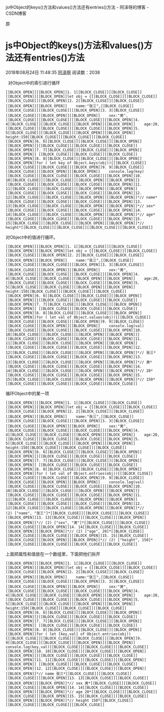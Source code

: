 js中Object的keys()方法和values()方法还有entries()方法 - 阿泽呀的博客 - CSDN博客

 原

# js中Object的keys()方法和values()方法还有entries()方法

 2018年08月24日 11:48:35  [阿泽啊](https://me.csdn.net/qq_41702660)  阅读数：2038

  对Object中的索引进行循环

`[[BLOCK_OPEN]][[BLOCK_OPEN]]1. 1[[BLOCK_CLOSE]][[BLOCK_CLOSE]][[BLOCK_OPEN]][[BLOCK_OPEN]]let obj = {[[BLOCK_CLOSE]][[BLOCK_CLOSE]][[BLOCK_CLOSE]][[BLOCK_OPEN]]2. 2[[BLOCK_CLOSE]][[BLOCK_CLOSE]][[BLOCK_OPEN]][[BLOCK_OPEN]]    name:"张三",[[BLOCK_CLOSE]][[BLOCK_CLOSE]][[BLOCK_CLOSE]][[BLOCK_OPEN]]3. 3[[BLOCK_CLOSE]][[BLOCK_CLOSE]][[BLOCK_OPEN]][[BLOCK_OPEN]]    sex:"男",[[BLOCK_CLOSE]][[BLOCK_CLOSE]][[BLOCK_CLOSE]][[BLOCK_OPEN]]4. 4[[BLOCK_CLOSE]][[BLOCK_CLOSE]][[BLOCK_OPEN]][[BLOCK_OPEN]]    age:20,[[BLOCK_CLOSE]][[BLOCK_CLOSE]][[BLOCK_CLOSE]][[BLOCK_OPEN]]5. 5[[BLOCK_CLOSE]][[BLOCK_CLOSE]][[BLOCK_OPEN]][[BLOCK_OPEN]]    height:150[[BLOCK_CLOSE]][[BLOCK_CLOSE]][[BLOCK_CLOSE]][[BLOCK_OPEN]]6. 6[[BLOCK_CLOSE]][[BLOCK_CLOSE]][[BLOCK_OPEN]][[BLOCK_OPEN]]}[[BLOCK_CLOSE]][[BLOCK_CLOSE]][[BLOCK_CLOSE]][[BLOCK_OPEN]]7. 7[[BLOCK_CLOSE]][[BLOCK_CLOSE]][[BLOCK_OPEN]][[BLOCK_OPEN]] [[BLOCK_CLOSE]][[BLOCK_CLOSE]][[BLOCK_CLOSE]][[BLOCK_OPEN]]8. 8[[BLOCK_CLOSE]][[BLOCK_CLOSE]][[BLOCK_OPEN]][[BLOCK_OPEN]]for ( let key of Object.keys(obj)){[[BLOCK_CLOSE]][[BLOCK_CLOSE]][[BLOCK_CLOSE]][[BLOCK_OPEN]]9. 9[[BLOCK_CLOSE]][[BLOCK_CLOSE]][[BLOCK_OPEN]][[BLOCK_OPEN]]    console.log(key)[[BLOCK_CLOSE]][[BLOCK_CLOSE]][[BLOCK_CLOSE]][[BLOCK_OPEN]]10. 10[[BLOCK_CLOSE]][[BLOCK_CLOSE]][[BLOCK_OPEN]][[BLOCK_OPEN]]}[[BLOCK_CLOSE]][[BLOCK_CLOSE]][[BLOCK_CLOSE]][[BLOCK_OPEN]]11. 11[[BLOCK_CLOSE]][[BLOCK_CLOSE]][[BLOCK_OPEN]][[BLOCK_OPEN]] [[BLOCK_CLOSE]][[BLOCK_CLOSE]][[BLOCK_CLOSE]][[BLOCK_OPEN]]12. 12[[BLOCK_CLOSE]][[BLOCK_CLOSE]][[BLOCK_OPEN]][[BLOCK_OPEN]]*// name*[[BLOCK_CLOSE]][[BLOCK_CLOSE]][[BLOCK_CLOSE]][[BLOCK_OPEN]]13. 13[[BLOCK_CLOSE]][[BLOCK_CLOSE]][[BLOCK_OPEN]][[BLOCK_OPEN]]*// sex*[[BLOCK_CLOSE]][[BLOCK_CLOSE]][[BLOCK_CLOSE]][[BLOCK_OPEN]]14. 14[[BLOCK_CLOSE]][[BLOCK_CLOSE]][[BLOCK_OPEN]][[BLOCK_OPEN]]*// age*[[BLOCK_CLOSE]][[BLOCK_CLOSE]][[BLOCK_CLOSE]][[BLOCK_OPEN]]15. 15[[BLOCK_CLOSE]][[BLOCK_CLOSE]][[BLOCK_OPEN]][[BLOCK_OPEN]]*// height*[[BLOCK_CLOSE]][[BLOCK_CLOSE]][[BLOCK_CLOSE]][[BLOCK_CLOSE]]`

对Object中的值进行循环。

`[[BLOCK_OPEN]][[BLOCK_OPEN]]1. 1[[BLOCK_CLOSE]][[BLOCK_CLOSE]][[BLOCK_OPEN]][[BLOCK_OPEN]]let obj = {[[BLOCK_CLOSE]][[BLOCK_CLOSE]][[BLOCK_CLOSE]][[BLOCK_OPEN]]2. 2[[BLOCK_CLOSE]][[BLOCK_CLOSE]][[BLOCK_OPEN]][[BLOCK_OPEN]]    name:"张三",[[BLOCK_CLOSE]][[BLOCK_CLOSE]][[BLOCK_CLOSE]][[BLOCK_OPEN]]3. 3[[BLOCK_CLOSE]][[BLOCK_CLOSE]][[BLOCK_OPEN]][[BLOCK_OPEN]]    sex:"男",[[BLOCK_CLOSE]][[BLOCK_CLOSE]][[BLOCK_CLOSE]][[BLOCK_OPEN]]4. 4[[BLOCK_CLOSE]][[BLOCK_CLOSE]][[BLOCK_OPEN]][[BLOCK_OPEN]]    age:20,[[BLOCK_CLOSE]][[BLOCK_CLOSE]][[BLOCK_CLOSE]][[BLOCK_OPEN]]5. 5[[BLOCK_CLOSE]][[BLOCK_CLOSE]][[BLOCK_OPEN]][[BLOCK_OPEN]]    height:150[[BLOCK_CLOSE]][[BLOCK_CLOSE]][[BLOCK_CLOSE]][[BLOCK_OPEN]]6. 6[[BLOCK_CLOSE]][[BLOCK_CLOSE]][[BLOCK_OPEN]][[BLOCK_OPEN]]}[[BLOCK_CLOSE]][[BLOCK_CLOSE]][[BLOCK_CLOSE]][[BLOCK_OPEN]]7. 7[[BLOCK_CLOSE]][[BLOCK_CLOSE]][[BLOCK_OPEN]][[BLOCK_OPEN]] [[BLOCK_CLOSE]][[BLOCK_CLOSE]][[BLOCK_CLOSE]][[BLOCK_OPEN]]8. 8[[BLOCK_CLOSE]][[BLOCK_CLOSE]][[BLOCK_OPEN]][[BLOCK_OPEN]]for ( let val of Object.values(obj)){[[BLOCK_CLOSE]][[BLOCK_CLOSE]][[BLOCK_CLOSE]][[BLOCK_OPEN]]9. 9[[BLOCK_CLOSE]][[BLOCK_CLOSE]][[BLOCK_OPEN]][[BLOCK_OPEN]]    console.log(val)[[BLOCK_CLOSE]][[BLOCK_CLOSE]][[BLOCK_CLOSE]][[BLOCK_OPEN]]10. 10[[BLOCK_CLOSE]][[BLOCK_CLOSE]][[BLOCK_OPEN]][[BLOCK_OPEN]]}[[BLOCK_CLOSE]][[BLOCK_CLOSE]][[BLOCK_CLOSE]][[BLOCK_OPEN]]11. 11[[BLOCK_CLOSE]][[BLOCK_CLOSE]][[BLOCK_OPEN]][[BLOCK_OPEN]] [[BLOCK_CLOSE]][[BLOCK_CLOSE]][[BLOCK_CLOSE]][[BLOCK_OPEN]]12. 12[[BLOCK_CLOSE]][[BLOCK_CLOSE]][[BLOCK_OPEN]][[BLOCK_OPEN]]*// 张三*[[BLOCK_CLOSE]][[BLOCK_CLOSE]][[BLOCK_CLOSE]][[BLOCK_OPEN]]13. 13[[BLOCK_CLOSE]][[BLOCK_CLOSE]][[BLOCK_OPEN]][[BLOCK_OPEN]]*// 男*[[BLOCK_CLOSE]][[BLOCK_CLOSE]][[BLOCK_CLOSE]][[BLOCK_OPEN]]14. 14[[BLOCK_CLOSE]][[BLOCK_CLOSE]][[BLOCK_OPEN]][[BLOCK_OPEN]]*// 20*[[BLOCK_CLOSE]][[BLOCK_CLOSE]][[BLOCK_CLOSE]][[BLOCK_OPEN]]15. 15[[BLOCK_CLOSE]][[BLOCK_CLOSE]][[BLOCK_OPEN]][[BLOCK_OPEN]]*// 150*[[BLOCK_CLOSE]][[BLOCK_CLOSE]][[BLOCK_CLOSE]][[BLOCK_CLOSE]]`

循环Object中的某一项

`[[BLOCK_OPEN]][[BLOCK_OPEN]]1. 1[[BLOCK_CLOSE]][[BLOCK_CLOSE]][[BLOCK_OPEN]][[BLOCK_OPEN]]let obj = {[[BLOCK_CLOSE]][[BLOCK_CLOSE]][[BLOCK_CLOSE]][[BLOCK_OPEN]]2. 2[[BLOCK_CLOSE]][[BLOCK_CLOSE]][[BLOCK_OPEN]][[BLOCK_OPEN]]    name:"张三",[[BLOCK_CLOSE]][[BLOCK_CLOSE]][[BLOCK_CLOSE]][[BLOCK_OPEN]]3. 3[[BLOCK_CLOSE]][[BLOCK_CLOSE]][[BLOCK_OPEN]][[BLOCK_OPEN]]    sex:"男",[[BLOCK_CLOSE]][[BLOCK_CLOSE]][[BLOCK_CLOSE]][[BLOCK_OPEN]]4. 4[[BLOCK_CLOSE]][[BLOCK_CLOSE]][[BLOCK_OPEN]][[BLOCK_OPEN]]    age:20,[[BLOCK_CLOSE]][[BLOCK_CLOSE]][[BLOCK_CLOSE]][[BLOCK_OPEN]]5. 5[[BLOCK_CLOSE]][[BLOCK_CLOSE]][[BLOCK_OPEN]][[BLOCK_OPEN]]    height:150[[BLOCK_CLOSE]][[BLOCK_CLOSE]][[BLOCK_CLOSE]][[BLOCK_OPEN]]6. 6[[BLOCK_CLOSE]][[BLOCK_CLOSE]][[BLOCK_OPEN]][[BLOCK_OPEN]]}[[BLOCK_CLOSE]][[BLOCK_CLOSE]][[BLOCK_CLOSE]][[BLOCK_OPEN]]7. 7[[BLOCK_CLOSE]][[BLOCK_CLOSE]][[BLOCK_OPEN]][[BLOCK_OPEN]] [[BLOCK_CLOSE]][[BLOCK_CLOSE]][[BLOCK_CLOSE]][[BLOCK_OPEN]]8. 8[[BLOCK_CLOSE]][[BLOCK_CLOSE]][[BLOCK_OPEN]][[BLOCK_OPEN]]for ( let val of Object.entries(obj)){[[BLOCK_CLOSE]][[BLOCK_CLOSE]][[BLOCK_CLOSE]][[BLOCK_OPEN]]9. 9[[BLOCK_CLOSE]][[BLOCK_CLOSE]][[BLOCK_OPEN]][[BLOCK_OPEN]]    console.log(val)[[BLOCK_CLOSE]][[BLOCK_CLOSE]][[BLOCK_CLOSE]][[BLOCK_OPEN]]10. 10[[BLOCK_CLOSE]][[BLOCK_CLOSE]][[BLOCK_OPEN]][[BLOCK_OPEN]]}[[BLOCK_CLOSE]][[BLOCK_CLOSE]][[BLOCK_CLOSE]][[BLOCK_OPEN]]11. 11[[BLOCK_CLOSE]][[BLOCK_CLOSE]][[BLOCK_OPEN]][[BLOCK_OPEN]] [[BLOCK_CLOSE]][[BLOCK_CLOSE]][[BLOCK_CLOSE]][[BLOCK_OPEN]]12. 12[[BLOCK_CLOSE]][[BLOCK_CLOSE]][[BLOCK_OPEN]][[BLOCK_OPEN]]*// (2) ["name", "张三"]*[[BLOCK_CLOSE]][[BLOCK_CLOSE]][[BLOCK_CLOSE]][[BLOCK_OPEN]]13. 13[[BLOCK_CLOSE]][[BLOCK_CLOSE]][[BLOCK_OPEN]][[BLOCK_OPEN]]*// (2) ["sex", "男"]*[[BLOCK_CLOSE]][[BLOCK_CLOSE]][[BLOCK_CLOSE]][[BLOCK_OPEN]]14. 14[[BLOCK_CLOSE]][[BLOCK_CLOSE]][[BLOCK_OPEN]][[BLOCK_OPEN]]*// (2) ["age", 20]*[[BLOCK_CLOSE]][[BLOCK_CLOSE]][[BLOCK_CLOSE]][[BLOCK_OPEN]]15. 15[[BLOCK_CLOSE]][[BLOCK_CLOSE]][[BLOCK_OPEN]][[BLOCK_OPEN]]*// (2) ["height", 150]*[[BLOCK_CLOSE]][[BLOCK_CLOSE]][[BLOCK_CLOSE]][[BLOCK_CLOSE]]`

上面把属性和值放在一个数组里，下面把他们拆开

`[[BLOCK_OPEN]][[BLOCK_OPEN]]1. 1[[BLOCK_CLOSE]][[BLOCK_CLOSE]][[BLOCK_OPEN]][[BLOCK_OPEN]]let obj = {[[BLOCK_CLOSE]][[BLOCK_CLOSE]][[BLOCK_CLOSE]][[BLOCK_OPEN]]2. 2[[BLOCK_CLOSE]][[BLOCK_CLOSE]][[BLOCK_OPEN]][[BLOCK_OPEN]]    name:"张三",[[BLOCK_CLOSE]][[BLOCK_CLOSE]][[BLOCK_CLOSE]][[BLOCK_OPEN]]3. 3[[BLOCK_CLOSE]][[BLOCK_CLOSE]][[BLOCK_OPEN]][[BLOCK_OPEN]]    sex:"男",[[BLOCK_CLOSE]][[BLOCK_CLOSE]][[BLOCK_CLOSE]][[BLOCK_OPEN]]4. 4[[BLOCK_CLOSE]][[BLOCK_CLOSE]][[BLOCK_OPEN]][[BLOCK_OPEN]]    age:20,[[BLOCK_CLOSE]][[BLOCK_CLOSE]][[BLOCK_CLOSE]][[BLOCK_OPEN]]5. 5[[BLOCK_CLOSE]][[BLOCK_CLOSE]][[BLOCK_OPEN]][[BLOCK_OPEN]]    height:150[[BLOCK_CLOSE]][[BLOCK_CLOSE]][[BLOCK_CLOSE]][[BLOCK_OPEN]]6. 6[[BLOCK_CLOSE]][[BLOCK_CLOSE]][[BLOCK_OPEN]][[BLOCK_OPEN]]}[[BLOCK_CLOSE]][[BLOCK_CLOSE]][[BLOCK_CLOSE]][[BLOCK_OPEN]]7. 7[[BLOCK_CLOSE]][[BLOCK_CLOSE]][[BLOCK_OPEN]][[BLOCK_OPEN]] [[BLOCK_CLOSE]][[BLOCK_CLOSE]][[BLOCK_CLOSE]][[BLOCK_OPEN]]8. 8[[BLOCK_CLOSE]][[BLOCK_CLOSE]][[BLOCK_OPEN]][[BLOCK_OPEN]]for ( let [key,val] of Object.entries(obj)){[[BLOCK_CLOSE]][[BLOCK_CLOSE]][[BLOCK_CLOSE]][[BLOCK_OPEN]]9. 9[[BLOCK_CLOSE]][[BLOCK_CLOSE]][[BLOCK_OPEN]][[BLOCK_OPEN]]    console.log(key,val)[[BLOCK_CLOSE]][[BLOCK_CLOSE]][[BLOCK_CLOSE]][[BLOCK_OPEN]]10. 10[[BLOCK_CLOSE]][[BLOCK_CLOSE]][[BLOCK_OPEN]][[BLOCK_OPEN]]}[[BLOCK_CLOSE]][[BLOCK_CLOSE]][[BLOCK_CLOSE]][[BLOCK_OPEN]]11. 11[[BLOCK_CLOSE]][[BLOCK_CLOSE]][[BLOCK_OPEN]][[BLOCK_OPEN]] [[BLOCK_CLOSE]][[BLOCK_CLOSE]][[BLOCK_CLOSE]][[BLOCK_OPEN]]12. 12[[BLOCK_CLOSE]][[BLOCK_CLOSE]][[BLOCK_OPEN]][[BLOCK_OPEN]]*// name 张三*[[BLOCK_CLOSE]][[BLOCK_CLOSE]][[BLOCK_CLOSE]][[BLOCK_OPEN]]13. 13[[BLOCK_CLOSE]][[BLOCK_CLOSE]][[BLOCK_OPEN]][[BLOCK_OPEN]]*// sex 男*[[BLOCK_CLOSE]][[BLOCK_CLOSE]][[BLOCK_CLOSE]][[BLOCK_OPEN]]14. 14[[BLOCK_CLOSE]][[BLOCK_CLOSE]][[BLOCK_OPEN]][[BLOCK_OPEN]]*// age 20*[[BLOCK_CLOSE]][[BLOCK_CLOSE]][[BLOCK_CLOSE]][[BLOCK_OPEN]]15. 15[[BLOCK_CLOSE]][[BLOCK_CLOSE]][[BLOCK_OPEN]][[BLOCK_OPEN]]*// height 150*[[BLOCK_CLOSE]][[BLOCK_CLOSE]][[BLOCK_CLOSE]][[BLOCK_CLOSE]]`